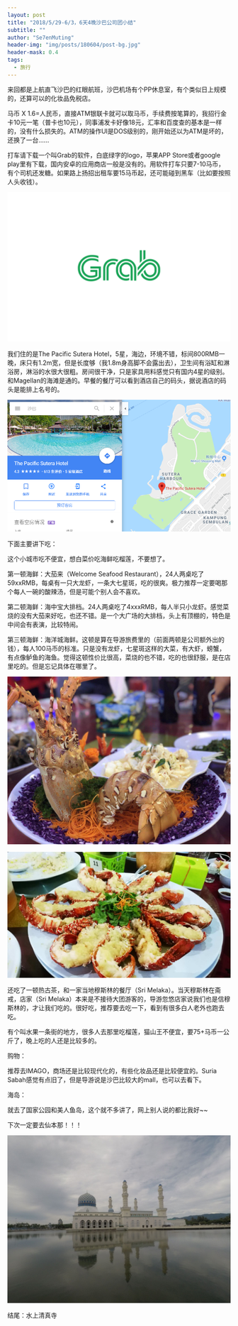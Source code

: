 ```yaml
---
layout: post
title: "2018/5/29-6/3，6天4晚沙巴公司团小结"
subtitle: ""
author: "Se7enMuting"
header-img: "img/posts/180604/post-bg.jpg"
header-mask: 0.4
tags:
  - 旅行
---
```


来回都是上航直飞沙巴的红眼航班，沙巴机场有个PP休息室，有个类似日上规模的，还算可以的化妆品免税店。

马币 X 1.6=人民币，直接ATM银联卡就可以取马币，手续费按笔算的，我招行金卡10元一笔（普卡也10元），同事浦发卡好像18元，汇率和百度查的基本是一样的，没有什么损失的。ATM的操作UI是DOS级别的，刚开始还以为ATM是坏的，还换了一台……

打车请下载一个叫Grab的软件，白底绿字的logo，苹果APP Store或者google play里有下载，国内安卓的应用商店一般是没有的。用软件打车只要7-10马币，有个司机还发糖。如果路上扬招出租车要15马币起，还可能碰到黑车（比如要按照人头收钱）。

![image01](/img/posts/180604/01.png)

我们住的是The Pacific Sutera Hotel，5星，海边，环境不错，标间800RMB一晚，床只有1.2m宽，但是长度够（我1.8m身高脚不会露出去），卫生间有浴缸和淋浴房，淋浴的水很大很粗。房间很干净，只是家具用料感觉只有国内4星的级别。和Magellan的海滩是通的。早餐的餐厅可以看到酒店自己的码头，据说酒店的码头是能排上名号的。

![image02](/img/posts/180604/02.png)

下面主要讲下吃：

这个小城市吃不便宜，想白菜价吃海鲜吃榴莲，不要想了。

第一顿海鲜：大茄来（Welcome Seafood Restaurant），24人两桌吃了59xxRMB，每桌有一只大龙虾，一条大七星斑，吃的很爽。极力推荐一定要喝那个每人一碗的酸辣汤，但是可能个别人会不喜欢。

第二顿海鲜：海中宝大排档。24人两桌吃了4xxxRMB，每人半只小龙虾。感觉菜烧的没有大茄来好吃，也还不错。是一个大广场的大排档，头上有顶棚的，特色是中间会有表演，比较特闹。

第三顿海鲜：海洋城海鲜。这顿是算在导游旅费里的（前面两顿是公司额外出的钱），每人100马币的标准。只是没有龙虾，七星斑这样的大菜，有大虾，螃蟹，有点像鲈鱼的海鱼。觉得这顿性价比很高，菜烧的也不错，吃的也很舒服，是在店里吃的。但是忘记具体在哪里了。

![image03](/img/posts/180604/03.jpg)

![image04](/img/posts/180604/04.jpg)

还吃了一顿热古茶，和一家当地穆斯林的餐厅（Sri Melaka）。当天穆斯林在斋戒，店家（Sri Melaka）本来是不接待大团游客的，导游忽悠店家说我们也是信穆斯林的，才让我们吃的。很好吃，推荐要去吃一下，看到有很多白人老外也跑去吃。

有个叫水果一条街的地方，很多人去那里吃榴莲，猫山王不便宜，要75+马币一公斤了，晚上吃的人还是比较多的。

购物：

推荐去IMAGO，商场还是比较现代化的，有些化妆品还是比较便宜的。Suria Sabah感觉有点旧了，但是导游说是沙巴比较大的mall，也可以去看下。

海岛：

就去了国家公园和美人鱼岛，这个就不多讲了，网上别人说的都比我好~~

下次一定要去仙本那！！！

![image05](/img/posts/180604/05.jpg)

结尾：水上清真寺

